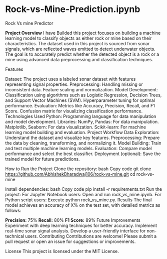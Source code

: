 # Rock-vs-Mine-Prediction.ipynb
Rock Vs mine Predictor

**Project Overview**
I have Builded this project focuses on building a machine learning model to classify objects as either rock or mine based on their characteristics. The dataset used in this project is sourced from sonar signals, which are reflected waves emitted to detect underwater objects. The goal is to accurately predict whether the detected object is a rock or a mine using advanced data preprocessing and classification techniques.

Features

Dataset: The project uses a labeled sonar dataset with features representing signal properties.
Preprocessing: Handling missing or inconsistent data.
Feature scaling and normalization.
Model Development:
Classification using algorithms such as Logistic Regression, Decision Trees, and Support Vector Machines (SVM).
Hyperparameter tuning for optimal performance.
Evaluation:
Metrics like Accuracy, Precision, Recall, and F1 Score.
Confusion matrix for visualizing classification performance.
Technologies Used
Python: Programming language for data manipulation and model development.
Libraries:
NumPy, Pandas: For data manipulation.
Matplotlib, Seaborn: For data visualization.
Scikit-learn: For machine learning model building and evaluation.
Project Workflow
Data Exploration: Understand the dataset and visualize key features.
Preprocessing: Prepare the data by cleaning, transforming, and normalizing it.
Model Building: Train and test multiple machine learning models.
Evaluation: Compare model performance and select the best classifier.
Deployment (optional): Save the trained model for future predictions.

How to Run the Project
Clone the repository:
bash
Copy code
git clone https://github.com/AbhishekBharadwaj106/rock-vs-mine.git
cd rock-vs-mine

Install dependencies:
bash
Copy code
pip install -r requirements.txt
Run the project:
For Jupyter Notebook users: Open and run rock_vs_mine.ipynb.
For Python script users: Execute python rock_vs_mine.py.
Results
The final model achieves an accuracy of X% on the test set, with detailed metrics as follows:

**Precision:** 75%
**Recall:** 80%
**F1 Score:** 89%
Future Improvements
Experiment with deep learning techniques for better accuracy.
Implement real-time sonar signal analysis.
Develop a user-friendly interface for non-technical users.
Contributing
Contributions are welcome! Please submit a pull request or open an issue for suggestions or improvements.

License
This project is licensed under the MIT License.

